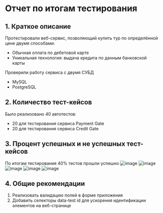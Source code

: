 # Отчет по итогам тестирования
## 1. Краткое описание
Протестировали веб-сервис, позволяющий купить тур по определённой цене двумя способами:
* Обычная оплата по дебетовой карте
* Уникальная технология: выдача кредита по данным банковской карты
  
Проверили работу сервиса с двумя СУБД
* MySQL
* PostgreSQL
## 2. Количество тест-кейсов
Было реализовано 40 автотестов:
* 20 для тестирования сервиса Payment Gate
* 20 для тестирования сервиса Credit Gate
## 3. Процент успешных и не успешных тест-кейсов
По итогам тестирования 40% тестов прошли успешно
![image](https://github.com/Ekaterina7121994/Diploma_project/assets/139957663/a416dd36-8e96-4b15-9cec-14213412a467)
![image](https://github.com/Ekaterina7121994/Diploma_project/assets/139957663/1f3fcc6a-9cb4-4150-b644-f4688392e66e)
![image](https://github.com/Ekaterina7121994/Diploma_project/assets/139957663/2b6aea1b-65be-4565-bbb3-1ce68a7a5126)
![image](https://github.com/Ekaterina7121994/Diploma_project/assets/139957663/4ecd7d59-10f4-4b91-ad29-c1aa78f9a029)
![image](https://github.com/Ekaterina7121994/Diploma_project/assets/139957663/bffd5762-cf94-4eef-8684-0c5b6cc1b9bf)

## 4. Общие рекомендации
1. Реализовать валидацию полей в форме приложения
2. Добавить селекторы data-test id для ускорения идентификации элементов на веб-странице
